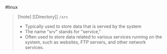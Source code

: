 #linux 
>[!note] [[Directory]] ``/src``
>- Typically used to store data that is served by the system
>- The name "srv" stands for "service," 
>- Often used to store data related to various services running on the system, such as websites, FTP servers, and other network services.
